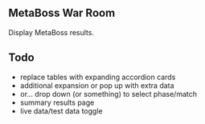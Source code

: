 ## MetaBoss War Room

Display MetaBoss results.

## Todo ##
- replace tables with expanding accordion cards
- additional expansion or pop up with extra data
- or... drop down (or something) to select phase/match
- summary results page
- live data/test data toggle

